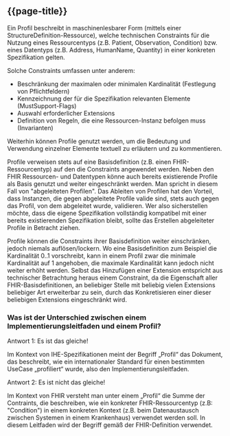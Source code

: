 ## {{page-title}}

Ein Profil beschreibt in maschinenlesbarer Form (mittels einer StructureDefinition-Ressource), welche technischen Constraints für die Nutzung eines Ressourcentyps (z.B. Patient, Observation, Condition) bzw. eines Datentyps (z.B. Address, HumanName, Quantity) in einer konkreten Spezifikation gelten. 

Solche Constraints umfassen unter anderem: 

* Beschränkung der maximalen oder minimalen Kardinalität (Festlegung von Pflichtfeldern) 
* Kennzeichnung der für die Spezifikation relevanten Elemente (MustSupport-Flags) 
* Auswahl erforderlicher Extensions 
* Definition von Regeln, die eine Ressourcen-Instanz befolgen muss (Invarianten) 

Weiterhin können Profile genutzt werden, um die Bedeutung und Verwendung einzelner Elemente textuell zu erläutern und zu kommentieren. 

Profile verweisen stets auf eine Basisdefinition (z.B. einen FHIR-Ressourcentyp) auf den die Constraints angewendet werden. Neben den FHIR Ressourcen- und Datentypen könne auch bereits existierende Profile als Basis genutzt und weiter eingeschränkt werden. Man spricht in diesem Fall von "abgeleiteten Profilen". Das Ableiten von Profilen hat den Vorteil, dass Instanzen, die gegen abgeleitete Profile valide sind, stets auch gegen das Profil, von dem abgeleitet wurde, validieren. Wer also sicherstellen möchte, dass die eigene Spezifikation vollständig kompatibel mit einer bereits existierenden Spezifikation bleibt, sollte das Erstellen abgeleiteter Profile in Betracht ziehen. 

Profile können die Constraints ihrer Basisdefinition weiter einschränken, jedoch niemals auflösen/lockern. Wo eine Basisdefinition zum Beispiel die Kardinalität 0..1 vorschreibt, kann in einem Profil zwar die minimale Kardinalität auf 1 angehoben, die maximale Kardinalität kann jedoch nicht weiter erhöht werden. Selbst das Hinzufügen einer Extension entspricht aus technischer Betrachtung heraus einem Constraint, da die Eigenschaft aller FHIR-Basisdefinitionen, an beliebiger Stelle mit beliebig vielen Extensions beliebiger Art erweiterbar zu sein, durch das Konkretisieren einer dieser beliebigen Extensions eingeschränkt wird. 

### Was ist der Unterschied zwischen einem Implementierungsleitfaden und einem Profil?
Antwort 1: Es ist das gleiche!

Im Kontext von IHE-Spezifikationen meint der Begriff „Profil“ das Dokument, das beschreibt, wie ein internationaler Standard für einen bestimmten UseCase „profiliert“ wurde, also den Implementierungsleitfaden.

Antwort 2: Es ist nicht das gleiche!

Im Kontext von FHIR versteht man unter einem „Profil“ die Summe der Contraints, die beschreiben, wie ein konkreter FHIR-Ressourcentyp (z.B: "Condition") in einem konkreten Kontext (z.B. beim Datenaustausch zwischen Systemen in einem Krankenhaus) verwendet werden soll. In diesem Leitfaden wird der Begriff gemäß der FHIR-Definition verwendet.